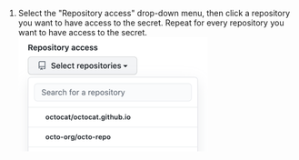 1. Select the "Repository access" drop-down menu, then click a repository you want to have access to the secret. Repeat for every repository you want to have access to the secret. !["Repository access" drop-down menu](/assets/images/help/settings/codespaces-secret-repository-access-drop-down.png)